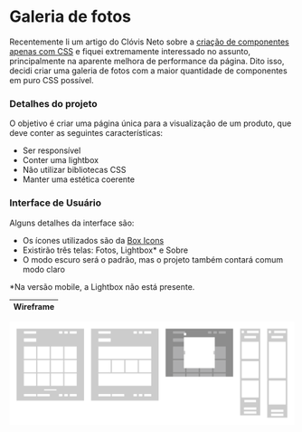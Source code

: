 # Galeria de fotos

Recentemente li um artigo do Clóvis Neto sobre a [criação de componentes apenas com CSS](https://clovisdasilvaneto.github.io/criando-componentes-apenas-com-css) e fiquei extremamente interessado no assunto, principalmente na aparente melhora de performance da página. Dito isso, decidi criar uma galeria de fotos com a maior quantidade de componentes em puro CSS possível.

### Detalhes do projeto

O objetivo é criar uma página única para a visualização de um produto, que deve conter as seguintes características:

- Ser responsível
- Conter uma lightbox
- Não utilizar bibliotecas CSS
- Manter uma estética coerente

### Interface de Usuário

Alguns detalhes da interface são:

- Os ícones utilizados são da [Box Icons](https://boxicons.com/)
- Existirão três telas: Fotos, Lightbox\* e Sobre
- O modo escuro será o padrão, mas o projeto também contará comum modo claro

\*Na versão mobile, a Lightbox não está presente.

| Wireframe |
| --------- |

![Wireframe](./resources/images/wireframe.png)
